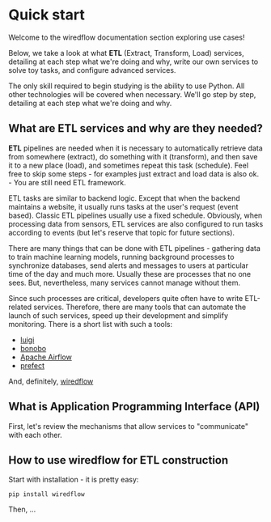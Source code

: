 # Quick start

Welcome to the wiredflow documentation section exploring use cases! 

Below, we take a look at what **ETL** (Extract, Transform, Load) services, 
detailing at each step what we're doing and why, write our own services 
to solve toy tasks, and configure advanced services. 

The only skill required to begin studying is the ability to use Python. 
All other technologies will be covered when necessary. 
We'll go step by step, detailing at each step what we're doing and why.

## What are ETL services and why are they needed?

**ETL** pipelines are needed when it is necessary to automatically retrieve data 
from somewhere (extract), do something with it (transform), 
and then save it to a new place (load), and sometimes repeat this task (schedule).
Feel free to skip some steps - for examples just extract and load data is also ok. - You are still need ETL framework.

ETL tasks are similar to backend logic. 
Except that when the backend maintains a website, 
it usually runs tasks at the user's request (event based). 
Classic ETL pipelines usually use a fixed schedule. 
Obviously, when processing data from sensors, ETL services are also configured to run tasks according to events 
(but let's reserve that topic for future sections). 

There are many things that can be done with ETL pipelines - gathering data to 
train machine learning models, running background processes to synchronize databases, 
send alerts and messages to users at particular time of the day and much more. 
Usually these are processes that no one sees. But, nevertheless, many services cannot manage without them.

Since such processes are critical, developers quite often have to write ETL-related services.
Therefore, there are many tools that can automate the launch of such services, speed up their development and simplify monitoring.
There is a short list with such a tools:

- [luigi](https://github.com/spotify/luigi)
- [bonobo](https://github.com/python-bonobo/bonobo) 
- [Apache Airflow](https://github.com/apache/airflow)
- [prefect](https://github.com/PrefectHQ/prefect)

And, definitely, [wiredflow](https://github.com/wiredhut/wiredflow)

## What is Application Programming Interface (API)

First, let's review the mechanisms that allow services to "communicate" with each other. 

## How to use wiredflow for ETL construction

Start with installation - it is pretty easy:

```
pip install wiredflow
```

Then, ...